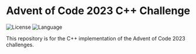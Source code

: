 # Advent of Code 2023 C++ Challenge

![License](https://img.shields.io/badge/License-MIT-_)
![Language](https://img.shields.io/badge/Languge-C++-blue)

This repository is for the C++ implementation of the Advent of Code 2023 challenges.
